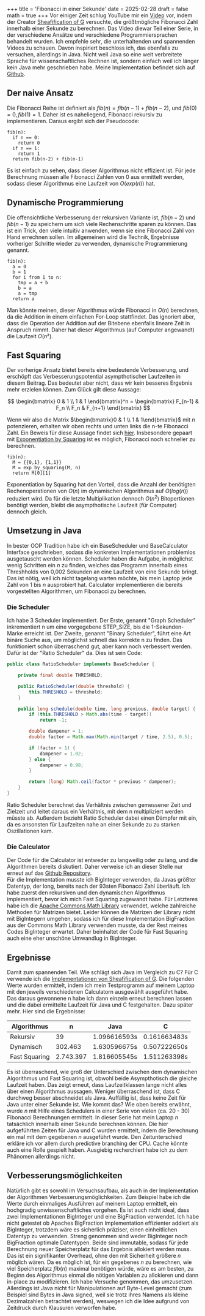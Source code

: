 +++
title = 'Fibonacci in einer Sekunde'
date = 2025-02-28
draft = false
math = true
+++
Vor einiger Zeit schlug YouTube mir ein [Video](https://youtu.be/LXm6ygZ3h7A?si=2RG1Io6w2f44w2tR) vor, indem der Creator [Sheafification of G](https://www.youtube.com/@SheafificationOfG) versuchte, die größtmögliche Fibonacci Zahl innerhalb einer Sekunde zu berechnen. Das Video diewar Teil einer Serie, in der verschiedene Ansätze und verschiedene Programmiersprachen behandelt wurden. Ich empfehle sehr, die unterhaltenden und spannenden Videos zu schauen. Davon inspiriert beschloss ich, das ebenfalls zu versuchen, allerdings in Java. Nicht weil Java so eine weit verbreitete Sprache für wissenschaftliches Rechnen ist, sondern einfach weil ich länger kein Java mehr geschrieben habe. Meine Implementation befindet sich auf [Github](https://github.com/chriscomputing/fib-java).

## Der naive Ansatz
Die Fibonacci Reihe ist definiert als $fib(n) = fib(n-1) + fib(n-2)$, und $fib(0)= 0, fib(1) = 1$. Daher ist es naheliegend, Fibonacci rekursiv zu implementieren. Daraus ergibt sich der Pseudocode:
```
fib(n):
  if n == 0:
    return 0
  if n == 1:
    return 1
  return fib(n-2) + fib(n-1)
```
Es ist einfach zu sehen, dass dieser Algorithmus nicht effizient ist. Für jede Berechnung müssen alle Fibonacci Zahlen von 0 aus ermittelt werden, sodass dieser Algorithmus eine Laufzeit von $O(exp(n))$ hat.

## Dynamische Programmierung
Die offensichtliche Verbesserung der rekursiven Variante ist, $fib(n-2)$ und $fib(n-1)$ zu speichern um sich viele Rechenschritte sparen zu können. Das ist ein Trick, den viele intuitiv anwenden, wenn sie eine Fibonacci Zahl von Hand errechnen sollen. Im allgemeinen wird die Technik, Ergebnisse vorheriger Schritte wieder zu verwenden, dynamische Programmierung genannt.
```
fib(n):
  a = 0
  b = 1
  for i from 1 to n:
    tmp = a + b
    b = a
    a = tmp
  return a
```
Man könnte meinen, dieser Algorithmus würde Fibonacci in $O(n)$ berechnen, da die Addition in einem einfachen For-Loop stattfindet. Das ignoriert aber, dass die Operation der Addition auf der Bitebene ebenfalls lineare Zeit in Anspruch nimmt. Daher hat dieser Algorithmus (auf Computer angewandt) die Laufzeit $O(n²)$.

## Fast Squaring
Der vorherige Ansatz bietet bereits eine bedeutende Verbesserung, und erschöpft das Verbesserungspotential asympthotischer Laufzeiten in diesem Beitrag. Das bedeutet aber nicht, dass wir kein besseres Ergebnis mehr erzielen können. Zum Glück gilt diese Aussage:

$$
\begin{bmatrix}
    0 & 1 \\ 1 & 1
\end{bmatrix}^n =
\begin{bmatrix}
    F_{n-1} & F_n \\ F_n & F_{n+1}
\end{bmatrix}
$$

Wenn wir also die Matrix $\begin{bmatrix}0 & 1 \\ 1 & 1\end{bmatrix}$ mit $n$ potenzieren, erhalten wir oben rechts und unten links die n-te Fibonacci Zahl. Ein Beweis für diese Aussage findet sich [hier](https://usaco.guide/plat/matrix-expo?lang=cpp). Insbesondere gepaart mit [Exponentiation by Squaring](https://en.wikipedia.org/wiki/Exponentiation_by_squaring) ist es möglich, Fibonacci noch schneller zu berechnen.
```
fib(n):
  M = {{0,1}, {1,1}}
  M = exp_by_squaring(M, n)
  return M[0][1]
```
Exponentiation by Squaring hat den Vorteil, dass die Anzahl der benötigten Rechenoperationen von $O(n)$ im dynamischen Algorithmus auf $O(log(n))$ reduziert wird. Da für die letzte Multiplikation dennoch $O(n^2)$ Bitopertionen benötigt werden, bleibt die asympthotische Laufzeit (für Computer) dennoch gleich.

## Umsetzung in Java
In bester OOP Tradition habe ich ein BaseScheduler und BaseCalculator Interface geschrieben, sodass die konkreten Implementationen problemlos ausgetauscht werden können. Scheduler haben die Aufgabe, in möglichst wenig Schritten ein $n$ zu finden, welches das Programm innerhalb eines Threshholds von 0,002 Sekunden an eine Laufzeit von eine Sekunde bringt. Das ist nötig, weil ich nicht tagelang warten möchte, bis mein Laptop jede Zahl von $1$ bis $n$ ausprobiert hat. Calculator implementieren die bereits vorgestellten Algorithmen, um Fibonacci zu berechnen.

### Die Scheduler
Ich habe 3 Scheduler implementiert. Der Erste, genannt "Graph Scheduler" inkrementiert n um eine vorgegebene STEP_SIZE, bis die 1-Sekunden-Marke erreicht ist. Der Zweite, genannt "Binary Scheduler", führt eine Art binäre Suche aus, um möglichst schnell das korrekte n zu finden. Das funktioniert schon überraschend gut, aber kann noch verbessert werden. Dafür ist der "Ratio Scheduler" da. Dies ist sein Code:

```java
public class RatioScheduler implements BaseScheduler {

    private final double THRESHOLD;

    public RatioScheduler(double threshold) {
        this.THRESHOLD = threshold;
    }

    public long schedule(double time, long previous, double target) {
        if (this.THRESHOLD > Math.abs(time - target))
            return -1;

        double dampener = 1;
        double factor = Math.max(Math.min(target / time, 2.5), 0.5);

        if (factor < 1) {
            dampener = 1.02;
        } else {
            dampener = 0.98;
        }

        return (long) Math.ceil(factor * previous * dampener);
    }
}
```

Ratio Scheduler berechnet das Verhältnis zwischen gemessener Zeit und Zielzeit und leitet daraus ein Verhältnis, mit dem n multipliziert werden müsste ab. Außerdem bezieht Ratio Scheduler dabei einen Dämpfer mit ein, da es ansonsten für Laufzeiten nahe an einer Sekunde zu zu starken Oszillationen kam. 

### Die Calculator
Der Code für die Calculator ist entweder zu langweilig oder zu lang, und die Algorithmen bereits diskutiert. Daher verweise ich an dieser Stelle nur erneut auf das [Github Repository](https://github.com/chriscomputing/fib-java).  
Für die Implementation musste ich BigInteger verwenden, da Javas größter Datentyp, der long, bereits nach der 93sten Fibonacci Zahl überläuft. Ich habe zuerst den rekursiven und den dynamischen Algorithmus implementiert, bevor ich mich Fast Squaring zugewandt habe. Für Letzteres habe ich die [Apache Commons Math Library](https://commons.apache.org/proper/commons-math/) verwendet, welche zahlreiche Methoden für Matrizen bietet. Leider können die Matrizen der Library nicht mit BigIntegern umgehen, sodass ich für diese Implementation BigFraction aus der Commons Math Library verwenden musste, da der Rest meines Codes BigInteger erwartet. Daher beinhaltet der Code für Fast Squaring auch eine eher unschöne Umwandlug in BigInteger.

## Ergebnisse
Damit zum spannenden Teil. Wie schlägt sich Java im Vergleich zu C? Für C verwende ich die [Implementationen von Sheafification of G](https://github.com/SheafificationOfG/Fibsonisheaf). Die folgenden Werte wurden ermittelt, indem ich mein Testprogramm auf meinem Laptop mit den jeweils verschiedenen Calculatorn ausgewählt ausgeführt habe. Das daraus gewonnene n habe ich dann einzeln erneut berechnen lassen und die dabei ermittelte Laufzeit für Java und C festgehalten. Dazu später mehr. Hier sind die Ergebnisse:

| Algorithmus | n | Java | C |
| ----------- | --- | ---- | - |
| Rekursiv | 39 | 1.096616593s | 0.161663483s |
| Dynamisch | 302.463 | 1.630596675s | 0.507222650s |
| Fast Squaring | 2.743.397 | 1.816605545s | 1.511263398s |

Es ist überraschend, wie groß der Unterschied zwischen dem dynamischen Algorithmus und Fast Squaring ist, obwohl beide Asympthotisch die gleiche Laufzeit haben. Das zeigt erneut, dass Laufzeitklassen lange nicht alles über einen Algorithmus aussagen. Weniger überraschend ist, dass C durchweg besser abschneidet als Java. Auffällig ist, dass keine Zeit für Java unter einer Sekunde ist. Wie kommt das? Wie oben bereits erwähnt, wurde $n$ mit Hilfe eines Schedulers in einer Serie von vielen (ca. 20 - 30) Fibonacci Berechnungen ermittelt. In dieser Serie hat mein Laptop $n$ tatsächlich innerhalb einer Sekunde berechnen können. Die hier aufgeführten Zeiten für Java und C wurden ermittelt, indem die Berechnung ein mal mit dem gegebenen $n$ ausgeführt wurde. Den Zeitunterschied erkläre ich vor allem durch predictive branching der CPU. Cache könnte auch eine Rolle gespielt haben. Ausgiebig recherchiert habe ich zu dem Phänomen allerdings nicht.

## Verbesserungsmöglichkeiten
Natürlich gibt es sowohl im Versuchsaufbau, als auch in der Implementation der Algorithmen Verbesserungsmöglichkeiten. Zum Beispiel habe ich die Werte durch einmaliges Ausführen auf meinem Laptop ermittelt, ein hochgradig unwissenschaftliches vorgehen. Es ist auch nicht ideal, dass zwei Implementationen BigInteger und eine BigFraction verwendet. Ich habe nicht getestet ob Apaches BigFraction Implementation effizienter addiert als BigInteger, trotzdem wäre es sicherlich präziser, einen einheitlichen Datentyp zu verwenden. Streng genommen sind weder BigInteger noch BigFraction optimale Datentypen. Beide sind immutable, sodass für jede Berechnung neuer Speicherplatz für das Ergebnis allokiert werden muss. Das ist ein signifikanter Overhead, ohne den mit Sicherheit größere $n$ möglich wären. Da es möglich ist, für ein gegebenes $n$ zu berechnen, wie viel Speicherplatz $fib(n)$ maximal benötigen würde, wäre es am besten, zu Beginn des Algorithmus einmal die nötigen Variablen zu allokieren und dann in-place zu modifizieren. Ich habe Versuche genommen, das umzusetzen. Allerdings ist Java nicht für Manipulationen auf Byte-Level gemacht (zum Beispiel sind Bytes in Java signed, weil sie trotz ihres Namens als kleine Dezimalzahlen betrachtet werden), weswegen ich die Idee aufgrund von Zeitdruck durch Klausuren verworfen habe.
